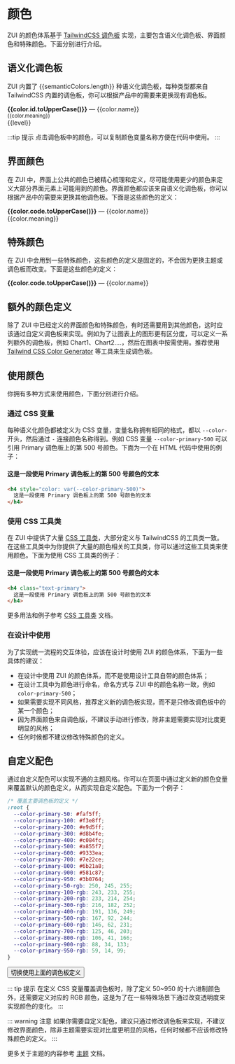 # 颜色

ZUI 的颜色体系基于 [TailwindCSS 调色板](https://tailwindcss.com/docs/customizing-colors) 实现，主要包含语义化调色板、界面颜色和特殊颜色。下面分别进行介绍。

## 语义化调色板

ZUI 内置了 {{semanticColors.length}} 种语义化调色板，每种类型都来自 TailwindCSS 内置的调色板，你可以根据产品中的需要来更换现有调色板。

<Example background="light-circle" class="space-y-4">
  <div v-for="color in semanticColors" :key="color.id">
    <div :class="`row gap-4 mb-2 items-center`">
      <div data-toggle="tooltip" :data-title="`TailwindCSS 调色板名称：${color.tailwind}`"><strong :class="`text-${color.id}`">{{color.id.toUpperCase()}}</strong> <span class="muted">—</span> <span>{{color.name}}</span></div>
      <small class="text-sm muted">{{color.meaning}}</small>
    </div>
    <div class="justify-between gap-2 row">
      <div v-for="level in semanticLevels" :key="level" class="flex-auto">
        <ColorTile :color="`color-${color.id}-${level}`" />
        <div class="text-xs px-0.5 text-fore">{{level}}</div>
      </div>
    </div>
  </div>
</Example>

:::tip 提示
点击调色板中的颜色，可以复制颜色变量名称方便在代码中使用。
:::

## 界面颜色

在 ZUI 中，界面上公共的颜色已被精心梳理和定义，尽可能使用更少的颜色来定义大部分界面元素上可能用到的颜色。界面颜色都应该来自语义化调色板，你可以根据产品中的需要来更换其他调色板。下面是这些颜色的定义：

<Example background="light-circle" class="space-y-4">
  <div class="items-center gap-4 row" v-for="color in uiColors" :key="color.code">
    <ColorTile :color="`color-${color.code}`" tileClass="w-10 h-10 border border-fore rounded square" />
    <div class="flex-auto">
      <div><strong>{{color.code.toUpperCase()}}</strong> <span class="muted">—</span> <span>{{color.name}}</span></div>
      <div class="gap-4 row">
        <div class="muted">{{color.meaning}}</div>
      </div>
    </div>
  </div>
</Example>

## 特殊颜色

在 ZUI 中会用到一些特殊颜色，这些颜色的定义是固定的，不会因为更换主题或调色板而改变。下面是这些颜色的定义：

<Example background="light-circle" class="space-y-4">
  <div class="items-center gap-4 row" v-for="color in specialColors" :key="color.code">
    <ColorTile :color="`color-${color.code}`" tileClass="w-10 h-10 border border-fore rounded square" />
    <div class="flex-auto">
      <div><strong>{{color.code.toUpperCase()}}</strong> <span class="muted">—</span> <span>{{color.name}}</span></div>
      <div class="gap-4 row">
        <div class="muted" v-html="color.meaning" />
      </div>
    </div>
  </div>
</Example>

## 额外的颜色定义

除了 ZUI 中已经定义的界面颜色和特殊颜色，有时还需要用到其他颜色，这时应该通过自定义调色板来实现。例如为了让图表上的图形更有区分度，可以定义一系列额外的调色板，例如 Chart1、Chart2....，然后在图表中按需使用。推荐使用 [Tailwind CSS
Color Generator](https://uicolors.app/create) 等工具来生成调色板。

## 使用颜色

你拥有多种方式来使用颜色，下面分别进行介绍。

### 通过 CSS 变量

每种语义化颜色都被定义为 CSS 变量，变量名称拥有相同的格式，都以 `--color-` 开头，然后通过 `-` 连接颜色名称得到。例如 CSS 变量 `--color-primary-500` 可以引用 Primary 调色板上的第 500 号颜色。下面为一个在 HTML 代码中使用的例子：

<Example>
  <h4 style="color: var(--color-primary-500)">
    这是一段使用 Primary 调色板上的第 500 号颜色的文本
  </h4>
</Example>

```html
<h4 style="color: var(--color-primary-500)">
  这是一段使用 Primary 调色板上的第 500 号颜色的文本
</h4>
```

### 使用 CSS 工具类

在 ZUI 中提供了大量 [CSS 工具类](/utilities/)，大部分定义与 TailwindCSS 的工具类一致。在这些工具类中为你提供了大量的颜色相关的工具类，你可以通过这些工具类来使用颜色。下面为使用 CSS 工具类的例子：

<Example>
  <h4 class="text-primary">
    这是一段使用 Primary 调色板上的第 500 号颜色的文本
  </h4>
</Example>

```html
<h4 class="text-primary">
  这是一段使用 Primary 调色板上的第 500 号颜色的文本
</h4>
```

更多用法和例子参考 [CSS 工具类](/utilities/) 文档。

### 在设计中使用

为了实现统一流程的交互体验，应该在设计时使用 ZUI 的颜色体系，下面为一些具体的建议：

* 在设计中使用 ZUI 的颜色体系，而不是使用设计工具自带的颜色体系；
* 在设计工具中为颜色进行命名，命名方式与 ZUI 中的颜色名称一致，例如 `color-primary-500`；
* 如果需要实现不同风格，推荐定义新的调色板实现，而不是只修改调色板中的某一个颜色；
* 因为界面颜色来自调色版，不建议手动进行修改，除非主题需要实现对比度更明显的风格；
* 任何时候都不建议修改特殊颜色的定义。

## 自定义配色

通过自定义配色可以实现不通的主题风格。你可以在页面中通过定义新的颜色变量来覆盖默认的颜色定义，从而实现自定义配色。下面为一个例子：

```css
/* 覆盖主要调色板的定义 */
:root {
  --color-primary-50: #faf5ff;
  --color-primary-100: #f3e8ff;
  --color-primary-200: #e9d5ff;
  --color-primary-300: #d8b4fe;
  --color-primary-400: #c084fc;
  --color-primary-500: #a855f7;
  --color-primary-600: #9333ea;
  --color-primary-700: #7e22ce;
  --color-primary-800: #6b21a8;
  --color-primary-900: #581c87;
  --color-primary-950: #3b0764;
  --color-primary-50-rgb: 250, 245, 255;
  --color-primary-100-rgb: 243, 233, 255;
  --color-primary-200-rgb: 233, 214, 254;
  --color-primary-300-rgb: 216, 182, 252;
  --color-primary-400-rgb: 191, 136, 249;
  --color-primary-500-rgb: 167, 92, 244;
  --color-primary-600-rgb: 146, 62, 231;
  --color-primary-700-rgb: 125, 46, 203;
  --color-primary-800-rgb: 106, 41, 166;
  --color-primary-900-rgb: 88, 34, 133;
  --color-primary-950-rgb: 59, 14, 99;
}
```

<ClientOnly>
  <button type="button" class="rounded btn primary" @click="toggleCssVars">切换使用上面的调色板定义</button>
</ClientOnly>

::: tip 提示
在定义 CSS 变量覆盖调色板时，除了定义 50~950 的十六进制颜色外，还需要定义对应的 RGB 颜色，这是为了在一些特殊场景下通过改变透明度来实现颜色的变化。
:::

::: warning 注意
如果你需要自定义配色，建议只通过修改调色板来实现，不建议修改界面颜色，除非主题需要实现对比度更明显的风格，任何时候都不应该修改特殊颜色的定义。
:::

更多关于主题的内容参考 [主题](/theme/) 文档。

<script setup>
const semanticColors = [
    {id: 'primary', tailwind: 'blue', name: '主要', meaning: '品牌、主题、可交互、正常'},
    {id: 'secondary', tailwind: 'sky', name: '次要', meaning: '品牌、主题、次级、常态的'},
    {id: 'success', tailwind: 'green', name: '成功', meaning: '完成、积极'},
    {id: 'warning', tailwind: 'amber', name: '关注', meaning: '提示、重点'},
    {id: 'danger', tailwind: 'red', name: '警告', meaning: '提示、异常、警醒'},
    {id: 'important', tailwind: 'pink', name: '重要', meaning: '优先'},
    {id: 'special', tailwind: 'purple', name: '特殊', meaning: '触动、激情'},
    {id: 'gray', tailwind: 'slate', name: '灰色', meaning: '中立、背景、边界'},
];
const semanticLevels = [50, 100, 200, 300, 400, 500, 600, 700, 800, 900, 950];
const uiColors = [
  {code: 'canvas', name: '画布颜色', meaning: '通常用于页面背景、组件背景等，在浅色主题中为白色，在深色主题中为深黑色。'},
  {code: 'inverse', name: '画布反色', meaning: '通常用于界面突出部分的背景或文字颜色，例如工具提示背景等，在浅色主题中为黑色，在深色主题中为白色。'},
  {code: 'surface-light', name: '轻量的控件背景', meaning: '轻量的控件的背景颜色'},
  {code: 'surface', name: '控件背景', meaning: '用于控件的背景颜色，例如按钮背景、可交互面板背景等，在浅色主题中为浅灰色，在深色主题中为深黑色。'},
  {code: 'surface-strong', name: '加重的控件背景', meaning: '加重的控件的背景颜色'},
  {code: 'fore', name: '文本颜色', meaning: '默认的文本颜色，在浅色主题中为深黑色，在深色主题中为浅灰色。'},
  {code: 'focus', name: '焦点颜色', meaning: '可聚焦控件的焦点状态指示颜色，例如按钮获得焦点的轮廓颜色。'},
  {code: 'link', name: '链接颜色', meaning: '链接的颜色，例如超链接、按钮链接等，通常与主题色保持一致。'},
  {code: 'link-hover', name: '链接悬停颜色', meaning: '链接的在鼠标悬停状态时的颜色'},
  {code: 'link-visited', name: '链接访问后的颜色', meaning: '链接的在点击访问后的颜色'},
  {code: 'placeholder', name: '占位文本颜色', meaning: '通常用于输入框的占位文本颜色'},
  {code: 'border', name: '边框颜色', meaning: '控件的边框颜色'},
  {code: 'border-strong', name: '加重的边框颜色', meaning: '加重的控件的边框颜色'},
  {code: 'border-light', name: '轻量的边框颜色', meaning: '轻量的控件的边框颜色'},
];
const specialColors = [
  {code: 'white', name: '白色', meaning: '永远为纯白色 <code>#FFFFFF</code>，不会受主题影响'},
  {code: 'black', name: '黑色', meaning: '永远为纯黑色 <code>#000000</code>，不会受主题影响'},
  {code: 'transparent', name: '透明色', meaning: 'Alpha 通道永远为 <code>0</code>，不会受主题影响'},
  {code: 'inherit', name: '继承色', meaning: '继承父元素同属性的颜色值，由 CSS color 属性值 <code>inherit</code> 提供。'},
  {code: 'current', name: '当前色', meaning: '继承父元素文本颜色属性的值，由 CSS color 属性值 <code>currentColor</code> 提供。'},
];

const toggleCssVars = import.meta.env.SSR ? null : () => {
  let style = document.getElementById('doc-css-vars');
  if (style) {
    style.remove();
  } else {
    style = document.createElement('style');
    style.id = 'doc-css-vars';
    style.innerHTML = [
      ':root {',
      '  --color-primary-50: #faf5ff;',
      '  --color-primary-100: #f3e8ff;',
      '  --color-primary-200: #e9d5ff;',
      '  --color-primary-300: #d8b4fe;',
      '  --color-primary-400: #c084fc;',
      '  --color-primary-500: #a855f7;',
      '  --color-primary-600: #9333ea;',
      '  --color-primary-700: #7e22ce;',
      '  --color-primary-800: #6b21a8;',
      '  --color-primary-900: #581c87;',
      '  --color-primary-950: #3b0764;',
      '  --color-primary-50-rgb: 250, 245, 255;',
      '  --color-primary-100-rgb: 243, 233, 255;',
      '  --color-primary-200-rgb: 233, 214, 254;',
      '  --color-primary-300-rgb: 216, 182, 252;',
      '  --color-primary-400-rgb: 191, 136, 249;',
      '  --color-primary-500-rgb: 167, 92, 244;',
      '  --color-primary-600-rgb: 146, 62, 231;',
      '  --color-primary-700-rgb: 125, 46, 203;',
      '  --color-primary-800-rgb: 106, 41, 166;',
      '  --color-primary-900-rgb: 88, 34, 133;',
      '  --color-primary-950-rgb: 59, 14, 99;',
      '}',
    ].join('\n');
    document.head.appendChild(style);
  }
};
</script>
